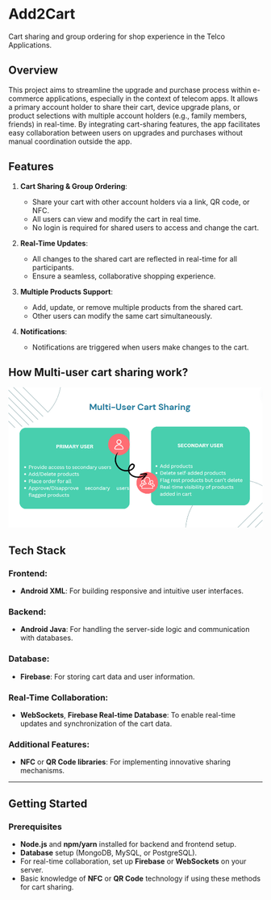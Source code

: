 # Add2Cart
Cart sharing and group ordering for shop experience in the Telco Applications.

## **Overview**

This project aims to streamline the upgrade and purchase process within e-commerce applications, especially in the context of telecom apps. It allows a primary account holder to share their cart, device upgrade plans, or product selections with multiple account holders (e.g., family members, friends) in real-time. By integrating cart-sharing features, the app facilitates easy collaboration between users on upgrades and purchases without manual coordination outside the app.

## **Features**

1. **Cart Sharing & Group Ordering**:
    - Share your cart with other account holders via a link, QR code, or NFC.
    - All users can view and modify the cart in real time.
    - No login is required for shared users to access and change the cart.

2. **Real-Time Updates**:
    - All changes to the shared cart are reflected in real-time for all participants.
    - Ensure a seamless, collaborative shopping experience.

3. **Multiple Products Support**:
    - Add, update, or remove multiple products from the shared cart.
    - Other users can modify the same cart simultaneously.

4. **Notifications**:
    - Notifications are triggered when users make changes to the cart.


## **How Multi-user cart sharing work?**

![Multi_user cart Sharing](cart_sharing.png)


## **Tech Stack**

### **Frontend**:
- **Android XML**: For building responsive and intuitive user interfaces.
  
### **Backend**:
- **Android Java**: For handling the server-side logic and communication with databases.

### **Database**:
- **Firebase**: For storing cart data and user information.

### **Real-Time Collaboration**:
- **WebSockets**, **Firebase Real-time Database**: To enable real-time updates and synchronization of the cart data.

### **Additional Features**:
- **NFC** or **QR Code libraries**: For implementing innovative sharing mechanisms.

---

## **Getting Started**

### **Prerequisites**

- **Node.js** and **npm/yarn** installed for backend and frontend setup.
- **Database** setup (MongoDB, MySQL, or PostgreSQL).
- For real-time collaboration, set up **Firebase** or **WebSockets** on your server.
- Basic knowledge of **NFC** or **QR Code** technology if using these methods for cart sharing.


